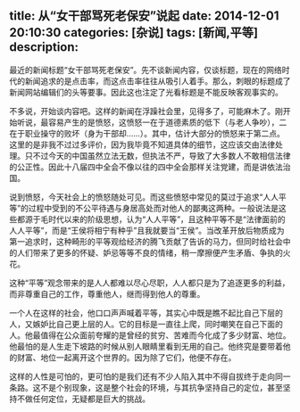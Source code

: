 title: 从“女干部骂死老保安”说起
date: 2014-12-01 20:10:30
categories: [杂说]
tags: [新闻,平等]
description: 
---
最近的新闻标题“女干部骂死老保安”。先不谈新闻内容，仅谈标题，现在的网络时代的新闻追求的是点击率，而这点击率往往从吸引人着手。那么，刺眼的标题成了新闻网站编辑们的头等要事。因此这也注定了光看标题是不能反映客观事实的。

不多说，开始谈内容吧。这样的新闻在浮躁社会里，见得多了，可能麻木了。刚开始听说，最容易产生的是愤怒，这愤怒一在于道德素质的低下（与老人争吵），二在于职业操守的败坏（身为干部却……）。其中，估计大部分的愤怒来于第二点。这里的是非我不过过多评价，因为我毕竟不知道具体的细节，这应该交由法律处理。只不过今天的中国虽然立法无数，但执法不严，导致了大多数人不敢相信法律的公正性。因此十八届四中全会不像以往的四中全会那样关注党建，而是讲依法治国。
<!--more-->
说到愤怒，今天社会上的愤怒随处可见。而这些愤怒中常见的莫过于追求“人人平等”的过程中受到的不公平待遇与身居高处而对他人的鄙夷这两种。一般说法是这些都源于毛时代以来的阶级思想，认为“人人平等”，且这种平等不是“法律面前的人人平等”，而是“王侯将相宁有种乎”且我就要当“王侯”。当改革开放后物质成为第一追求时，这种畸形的平等观给经济的腾飞贡献了告诉的马力，但同时给社会中的人们带来了更多的怀疑、妒忌等等不良的情绪，稍一摩擦便产生矛盾、争执的火花。

这种“平等”观念带来的是人人都难以尽心尽职，人人都只是为了追逐更多的利益，而非尊重自己的工作，尊重他人，继而得到他人的尊重。

一个人在这样的社会，他口口声声喊着平等，其实心中既是瞧不起比自己下层的人，又嫉妒比自己更上层的人。它的目标是一直往上爬，同时嘲笑在自己下面的人。他最值得在公众面前夸耀的是曾经的贫穷、苦难而今化成了多少财富、地位。他最怕的是人生走下坡路的时候从别人眼睛里看到无用的自己。他终究是要带着他的财富、地位一起离开这个世界的。因为除了它们，他便不存在。

这样的人性是可怕的，更可怕的是我们还有不少人陷入其中不得自拔终于走向同一条路。这不是个别现象，这是整个社会的环境，与其抗争坚持自己的定位，甚至坚持不做任何定位，无疑都是巨大的挑战。